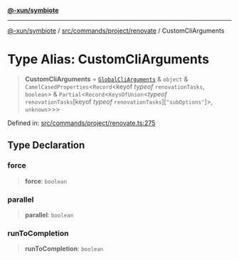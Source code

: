 [**@-xun/symbiote**](../../../../../README.md)

***

[@-xun/symbiote](../../../../../README.md) / [src/commands/project/renovate](../README.md) / CustomCliArguments

# Type Alias: CustomCliArguments

> **CustomCliArguments** = [`GlobalCliArguments`](../../../../configure/type-aliases/GlobalCliArguments.md) & `object` & `CamelCasedProperties`\<`Record`\<keyof *typeof* `renovationTasks`, `boolean`\> & `Partial`\<`Record`\<`KeysOfUnion`\<*typeof* `renovationTasks`\[keyof *typeof* `renovationTasks`\]\[`"subOptions"`\]\>, `unknown`\>\>\>

Defined in: [src/commands/project/renovate.ts:275](https://github.com/Xunnamius/symbiote/blob/48c46d37ea3b78fc8beb9f4e201920c2bff28719/src/commands/project/renovate.ts#L275)

## Type Declaration

### force

> **force**: `boolean`

### parallel

> **parallel**: `boolean`

### runToCompletion

> **runToCompletion**: `boolean`
